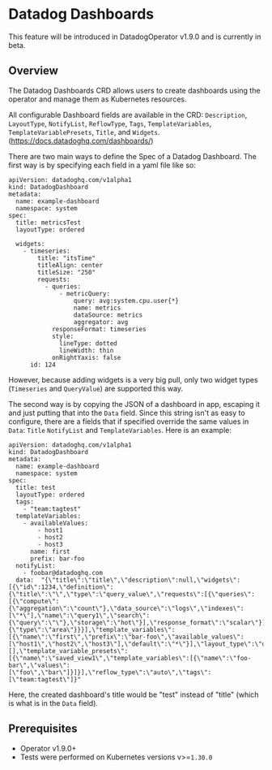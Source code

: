 # Datadog Dashboards
This feature will be introduced in DatadogOperator v1.9.0 and is currently in beta.

## Overview
The Datadog Dashboards CRD allows users to create dashboards using the operator and manage them as Kubernetes resources. 

All configurable Dashboard fields are available in the CRD: `Description`, `LayoutType`, `NotifyList`, `ReflowType`, `Tags`, `TemplateVariables`, `TemplateVariablePresets`, `Title`, and `Widgets`. (https://docs.datadoghq.com/dashboards/)

There are two main ways to define the Spec of a Datadog Dashboard. The first way is by specifying each field in a yaml file like so:
```
apiVersion: datadoghq.com/v1alpha1
kind: DatadogDashboard
metadata:
  name: example-dashboard
  namespace: system 
spec:
  title: metricsTest
  layoutType: ordered

  widgets:
    - timeseries:
        title: "itsTime"
        titleAlign: center
        titleSize: "250"
        requests: 
          - queries:
              - metricQuery: 
                  query: avg:system.cpu.user{*}
                  name: metrics
                  dataSource: metrics
                  aggregator: avg
            responseFormat: timeseries
            style:
              lineType: dotted
              lineWidth: thin
            onRightYaxis: false
      id: 124
```
However, because adding widgets is a very big pull, only two widget types (`Timeseries` and `QueryValue`) are supported this way.

The second way is by copying the JSON of a dashboard in app, escaping it and just putting that into the `Data` field. Since this string isn't as easy to configure, there
are a fields that if specified override the same values in `Data`: `Title` `NotifyList` and `TemplateVariables`. Here is an example:
```
apiVersion: datadoghq.com/v1alpha1
kind: DatadogDashboard
metadata:
  name: example-dashboard
  namespace: system
spec:
  title: test
  layoutType: ordered
  tags:
    - "team:tagtest"
  templateVariables:
    - availableValues: 
        - host1
        - host2
        - host3
      name: first
      prefix: bar-foo
  notifyList:
    - foobar@datadoghq.com
  data:  "{\"title\":\"title\",\"description\":null,\"widgets\":[{\"id\":1234,\"definition\":{\"title\":\"\",\"type\":\"query_value\",\"requests\":[{\"queries\":[{\"compute\":{\"aggregation\":\"count\"},\"data_source\":\"logs\",\"indexes\":[\"*\"],\"name\":\"query1\",\"search\":{\"query\":\"\"},\"storage\":\"hot\"}],\"response_format\":\"scalar\"}],\"autoscale\":true,\"precision\":2,\"timeseries_background\":{\"type\":\"area\"}}}],\"template_variables\":[{\"name\":\"first\",\"prefix\":\"bar-foo\",\"available_values\":[\"host1\",\"host2\",\"host3\"],\"default\":\"*\"}],\"layout_type\":\"ordered\",\"notify_list\":[],\"template_variable_presets\":[{\"name\":\"saved_view1\",\"template_variables\":[{\"name\":\"foo-bar\",\"values\":[\"foo\",\"bar\"]}]}],\"reflow_type\":\"auto\",\"tags\":[\"team:tagtest\"]}"
```
Here, the created dashboard's title would be "test" instead of "title" (which is what is in the `Data` field).


## Prerequisites
* Operator v1.9.0+
* Tests were performed on Kubernetes versions v>=`1.30.0`







